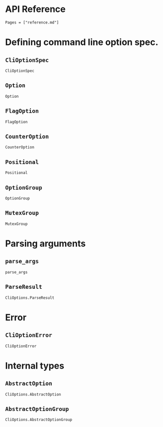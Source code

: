 # API Reference

```@contents
Pages = ["reference.md"]
```

# Defining command line option spec.

## `CliOptionSpec`

```@docs
CliOptionSpec
```

## `Option`

```@docs
Option
```

## `FlagOption`

```@docs
FlagOption
```

## `CounterOption`

```@docs
CounterOption
```

## `Positional`

```@docs
Positional
```

## `OptionGroup`

```@docs
OptionGroup
```

## `MutexGroup`

```@docs
MutexGroup
```

# Parsing arguments

## `parse_args`

```@docs
parse_args
```

## `ParseResult`

```@docs
CliOptions.ParseResult
```

# Error

## `CliOptionError`
```@docs
CliOptionError
```

# Internal types

## `AbstractOption`
```@docs
CliOptions.AbstractOption
```

## `AbstractOptionGroup`
```@docs
CliOptions.AbstractOptionGroup
```
